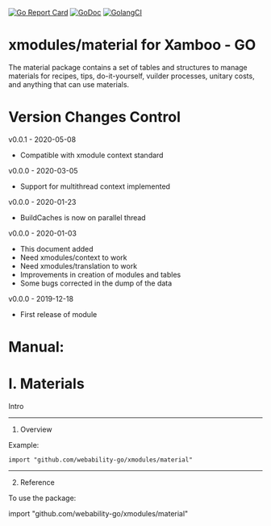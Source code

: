 [ ![Go Report Card](https://goreportcard.com/badge/github.com/webability-go/xmodules/material)](https://goreportcard.com/report/github.com/webability-go/xmodules/material)
[ ![GoDoc](https://godoc.org/github.com/webability-go/xmodules/material?status.png)](https://godoc.org/github.com/webability-go/xmodules/material)
[ ![GolangCI](https://golangci.com/badges/github.com/webability-go/xmodules/material.svg)](https://golangci.com)

xmodules/material for Xamboo - GO
================================

The material package contains a set of tables and structures to manage materials for recipes, tips, do-it-yourself, vuilder processes, unitary costs, and anything that can use materials.


Version Changes Control
=======================

v0.0.1 - 2020-05-08
- Compatible with xmodule context standard

v0.0.0 - 2020-03-05
- Support for multithread context implemented

v0.0.0 - 2020-01-23
- BuildCaches is now on parallel thread

v0.0.0 - 2020-01-03
- This document added
- Need xmodules/context to work
- Need xmodules/translation to work
- Improvements in creation of modules and tables
- Some bugs corrected in the dump of the data

v0.0.0 - 2019-12-18
- First release of module



Manual:
=======================

I. Materials
=======================

Intro

-----------------------
1. Overview

Example:

```
import "github.com/webability-go/xmodules/material"

```


-----------------------
2. Reference

To use the package:

import "github.com/webability-go/xmodules/material"

